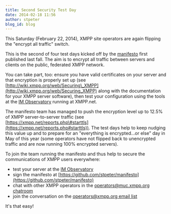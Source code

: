 ```yaml
---
title: Second Security Test Day
date: 2014-02-18 11:56
author: stpeter
blog_id: blog
---
```


This Saturday (February 22, 2014), XMPP site operators are again flipping the "encrypt all traffic" switch.

This is the second of four test days kicked off by the [manifesto](https://github.com/stpeter/manifesto/blob/master/manifesto.txt) first published last fall. The aim is to encrypt all traffic between servers and clients on the public, federated XMPP network.

You can take part, too: ensure you have valid certificates on your server and that encryption is properly set up (see [http://wiki.xmpp.org/web/Securing\_XMPP](http://wiki.xmpp.org/web/Securing_XMPP) along with the documentation for your XMPP server software), then test your configuration using the tools at the [IM Observatory](https://xmpp.net/) running at XMPP.net.

The manifesto team has managed to push the encryption level up to 12.5% of XMPP server-to-server traffic (see [https://xmpp.net/reports.php\#starttls](https://xmpp.net/reports.php#starttls)). The test days help to keep nudging this value up and to prepare for an "everything is encrypted...or else" day in May of this year (some operators have not flipped back to unencrypted traffic and are now running 100% encrypted servers).

To join the team running the manifesto and thus help to secure the communications of XMPP users everywhere:

-   test your server at the [IM Observatory](https://xmpp.net/)
-   sign the manifesto at [https://github.com/stpeter/manifesto](https://github.com/stpeter/manifesto)
-   chat with other XMPP operators in the [operators@muc.xmpp.org chatroom](xmpp:operators@muc.xmpp.org?join)
-   join the conversation on the [operators@xmpp.org email list](http://mail.jabber.org/mailman/listinfo/operators)

It's that easy!
